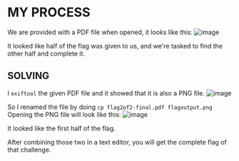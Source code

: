 # MY PROCESS

We are provided with a PDF file when opened, it looks like this:
![image](https://github.com/user-attachments/assets/beaf4261-7c3b-4847-80f7-5599f775cde1)

It looked like half of the flag was given to us, and we're tasked to find the other half and complete it.

## SOLVING
I ```exiftool``` the given PDF file and it showed that it is also a PNG file.
![image](https://github.com/user-attachments/assets/742eaa35-9a9d-4ca7-9d0d-63a05ad392bd)

So I renamed the file by doing ```cp flag2of2-final.pdf flagoutput.png```
Opening the PNG file will look like this:
![image](https://github.com/user-attachments/assets/1077b576-4569-49ee-b288-221ccde13c3d)

It looked like the first half of the flag.

After combining those two in a text editor, you will get the complete flag of that challenge.
